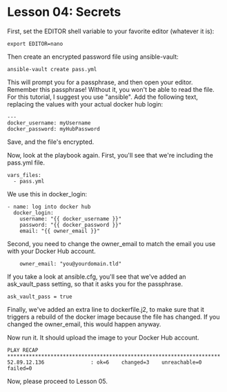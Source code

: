 # Lesson 04: Secrets

First, set the EDITOR shell variable to your favorite editor (whatever it is):

```
export EDITOR=nano
```

Then create an encrypted password file using ansible-vault:

```
ansible-vault create pass.yml
```

This will prompt you for a passphrase, and then open your editor.  Remember this
passphrase!  Without it, you won't be able to read the file.  For this tutorial,
I suggest you use "ansible".  Add the following text, replacing the values
with your actual docker hub login:

```
---
docker_username: myUsername
docker_password: myHubPassword
```

Save, and the file's encrypted.

Now, look at the playbook again.  First, you'll see that we're including the
pass.yml file.

```
vars_files:
  - pass.yml
```

We use this in docker_login:

```
- name: log into docker hub
  docker_login:
    username: "{{ docker_username }}"
    password: "{{ docker_password }}"
    email: "{{ owner_email }}"
```

Second, you need to change the owner_email to match the email you use with your
Docker Hub account.  

```
    owner_email: "you@yourdomain.tld"
```

If you take a look at ansible.cfg, you'll see that we've added an
ask_vault_pass setting, so that it asks you for the passphrase.

```
ask_vault_pass = true
```

Finally, we've added an extra line to dockerfile.j2, to make sure that it triggers
a rebuild of the docker image because the file has changed.  If you changed the
owner_email, this would happen anyway.

Now run it.  It should upload the image to your Docker Hub account.

```
PLAY RECAP *********************************************************************
52.89.12.136               : ok=6    changed=3    unreachable=0    failed=0   
```

Now, please proceed to Lesson 05.
